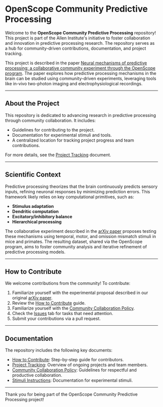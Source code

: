 # OpenScope Community Predictive Processing

Welcome to the **OpenScope Community Predictive Processing** repository! This project is part of the Allen Institute's initiative to foster collaboration and innovation in predictive processing research. The repository serves as a hub for community-driven contributions, documentation, and project tracking.

This project is described in the paper [Neural mechanisms of predictive processing: a collaborative community experiment through the OpenScope program](https://arxiv.org/abs/2504.09614). The paper explores how predictive processing mechanisms in the brain can be studied using community-driven experiments, leveraging tools like in-vivo two-photon imaging and electrophysiological recordings.

---

## About the Project

This repository is dedicated to advancing research in predictive processing through community collaboration. It includes:
- Guidelines for contributing to the project.
- Documentation for experimental stimuli and tools.
- A centralized location for tracking project progress and team contributions.

For more details, see the [Project Tracking](project-tracking.md) document.

---

## Scientific Context

Predictive processing theorizes that the brain continuously predicts sensory inputs, refining neuronal responses by minimizing prediction errors. This framework likely relies on key computational primitives, such as:
- **Stimulus adaptation**
- **Dendritic computation**
- **Excitatory/inhibitory balance**
- **Hierarchical processing**

The collaborative experiment described in the [arXiv paper](https://arxiv.org/abs/2504.09614) proposes testing these mechanisms using temporal, motor, and omission mismatch stimuli in mice and primates. The resulting dataset, shared via the OpenScope program, aims to foster community analysis and iterative refinement of predictive processing models.

---

## How to Contribute

We welcome contributions from the community! To contribute:
1. Familiarize yourself with the experimental proposal described in our original [arXiv paper](https://arxiv.org/abs/2504.09614).
2. Review the [How to Contribute](how_to_contribute.md) guide.
3. Familiarize yourself with the [Community Collaboration Policy](community-collaboration-policy.md).
4. Check the [Issues](https://github.com/AllenNeuralDynamics/openscope-community-predictive-processing/issues) tab for tasks that need attention.
5. Submit your contributions via a pull request.

---

## Documentation

The repository includes the following key documents:
- [How to Contribute](how_to_contribute.md): Step-by-step guide for contributors.
- [Project Tracking](project-tracking.md): Overview of ongoing projects and team members.
- [Community Collaboration Policy](community-collaboration-policy.md): Guidelines for respectful and productive collaboration.
- [Stimuli Instructions](stimuli/bonsai_instructions.md): Documentation for experimental stimuli.

---

Thank you for being part of the OpenScope Community Predictive Processing project!